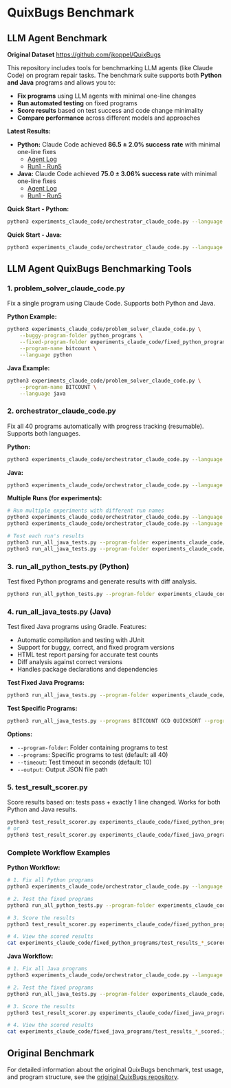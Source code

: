 # QuixBugs Benchmark 

## LLM Agent Benchmark

**Original Dataset** https://github.com/jkoppel/QuixBugs

This repository includes tools for benchmarking LLM agents (like Claude Code) on program repair tasks. The benchmark suite supports both **Python and Java** programs and allows you to:

- **Fix programs** using LLM agents with minimal one-line changes
- **Run automated testing** on fixed programs  
- **Score results** based on test success and code change minimality
- **Compare performance** across different models and approaches

**Latest Results:** 
- **Python:** Claude Code achieved **86.5 ± 2.0% success rate** with minimal one-line fixes
  - [Agent Log](experiments_claude_code/fixed_python_programs/agent_log_claude.json)
  - [Run1 - Run5](experiments_claude_code/)
- **Java:** Claude Code achieved **75.0 ± 3.06% success rate** with minimal one-line fixes
  - [Agent Log](experiments_claude_code/fixed_java_programs/agent_log_claude.json)
  - [Run1 - Run5](experiments_claude_code/)

**Quick Start - Python:**
```bash
python3 experiments_claude_code/orchestrator_claude_code.py --language python && python3 run_all_python_tests.py --program-folder experiments_claude_code/fixed_python_programs && python3 test_result_scorer.py experiments_claude_code/fixed_python_programs/test_results_*.json
```

**Quick Start - Java:**
```bash
python3 experiments_claude_code/orchestrator_claude_code.py --language java && python3 run_all_java_tests.py --program-folder experiments_claude_code/fixed_java_programs && python3 test_result_scorer.py experiments_claude_code/fixed_java_programs/test_results_*.json
```

## LLM Agent QuixBugs Benchmarking Tools

### 1. problem_solver_claude_code.py
Fix a single program using Claude Code. Supports both Python and Java.

**Python Example:**
```bash
python3 experiments_claude_code/problem_solver_claude_code.py \
    --buggy-program-folder python_programs \
    --fixed-program-folder experiments_claude_code/fixed_python_programs \
    --program-name bitcount \
    --language python
```

**Java Example:**
```bash
python3 experiments_claude_code/problem_solver_claude_code.py \
    --program-name BITCOUNT \
    --language java
```

### 2. orchestrator_claude_code.py
Fix all 40 programs automatically with progress tracking (resumable). Supports both languages.

**Python:**
```bash
python3 experiments_claude_code/orchestrator_claude_code.py --language python
```

**Java:**
```bash
python3 experiments_claude_code/orchestrator_claude_code.py --language java
```

**Multiple Runs (for experiments):**
```bash
# Run multiple experiments with different run names
python3 experiments_claude_code/orchestrator_claude_code.py --language java --run_name run_0
python3 experiments_claude_code/orchestrator_claude_code.py --language java --run_name run_1

# Test each run's results
python3 run_all_java_tests.py --program-folder experiments_claude_code/fixed_java_programs_run_0
python3 run_all_java_tests.py --program-folder experiments_claude_code/fixed_java_programs_run_1
```

### 3. run_all_python_tests.py (Python)
Test fixed Python programs and generate results with diff analysis.
```bash
python3 run_all_python_tests.py --program-folder experiments_claude_code/fixed_python_programs
```

### 4. run_all_java_tests.py (Java)
Test fixed Java programs using Gradle. Features:
- Automatic compilation and testing with JUnit
- Support for buggy, correct, and fixed program versions
- HTML test report parsing for accurate test counts
- Diff analysis against correct versions
- Handles package declarations and dependencies

**Test Fixed Java Programs:**
```bash
python3 run_all_java_tests.py --program-folder experiments_claude_code/fixed_java_programs
```

**Test Specific Programs:**
```bash
python3 run_all_java_tests.py --programs BITCOUNT GCD QUICKSORT --program-folder experiments_claude_code/fixed_java_programs
```

**Options:**
- `--program-folder`: Folder containing programs to test
- `--programs`: Specific programs to test (default: all 40)
- `--timeout`: Test timeout in seconds (default: 10)
- `--output`: Output JSON file path

### 5. test_result_scorer.py
Score results based on: tests pass + exactly 1 line changed. Works for both Python and Java results.
```bash
python3 test_result_scorer.py experiments_claude_code/fixed_python_programs/test_results_2025_08_30_081207.json
# or
python3 test_result_scorer.py experiments_claude_code/fixed_java_programs/test_results_2025_08_30_073722.json
```

### Complete Workflow Examples

**Python Workflow:**
```bash
# 1. Fix all Python programs
python3 experiments_claude_code/orchestrator_claude_code.py --language python

# 2. Test the fixed programs
python3 run_all_python_tests.py --program-folder experiments_claude_code/fixed_python_programs

# 3. Score the results
python3 test_result_scorer.py experiments_claude_code/fixed_python_programs/test_results_*.json

# 4. View the scored results
cat experiments_claude_code/fixed_python_programs/test_results_*_scored.json
```

**Java Workflow:**
```bash
# 1. Fix all Java programs
python3 experiments_claude_code/orchestrator_claude_code.py --language java

# 2. Test the fixed programs
python3 run_all_java_tests.py --program-folder experiments_claude_code/fixed_java_programs

# 3. Score the results
python3 test_result_scorer.py experiments_claude_code/fixed_java_programs/test_results_*.json

# 4. View the scored results
cat experiments_claude_code/fixed_java_programs/test_results_*_scored.json
```

## Original Benchmark
For detailed information about the original QuixBugs benchmark, test usage, and program structure, see the [original QuixBugs repository](https://github.com/jkoppel/QuixBugs).
